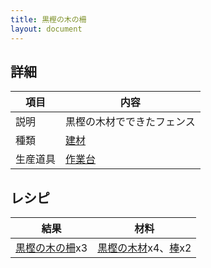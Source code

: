 ```yaml
---
title: 黒樫の木の柵
layout: document
---
```

## 詳細

|項目|内容|
|---|---|
|説明|黒樫の木材でできたフェンス|
|種類|[建材](建材)|
|生産道具|[作業台](作業台)|

## レシピ

|結果|材料|
|---|---|
|[黒樫の木の柵](黒樫の木の柵)x3|[黒樫の木材](黒樫の木材)x4、[棒](棒)x2|

